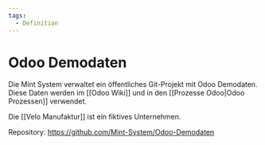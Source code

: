 ```yaml
---
tags:
  - Definition
---
```


# Odoo Demodaten

Die Mint System verwaltet ein öffentliches Git-Projekt mit Odoo Demodaten. Diese Daten werden im [[Odoo Wiki]] und in den [[Prozesse Odoo|Odoo Prozessen]] verwendet.

Die [[Velo Manufaktur]] ist ein fiktives Unternehmen.

Repository: https://github.com/Mint-System/Odoo-Demodaten
